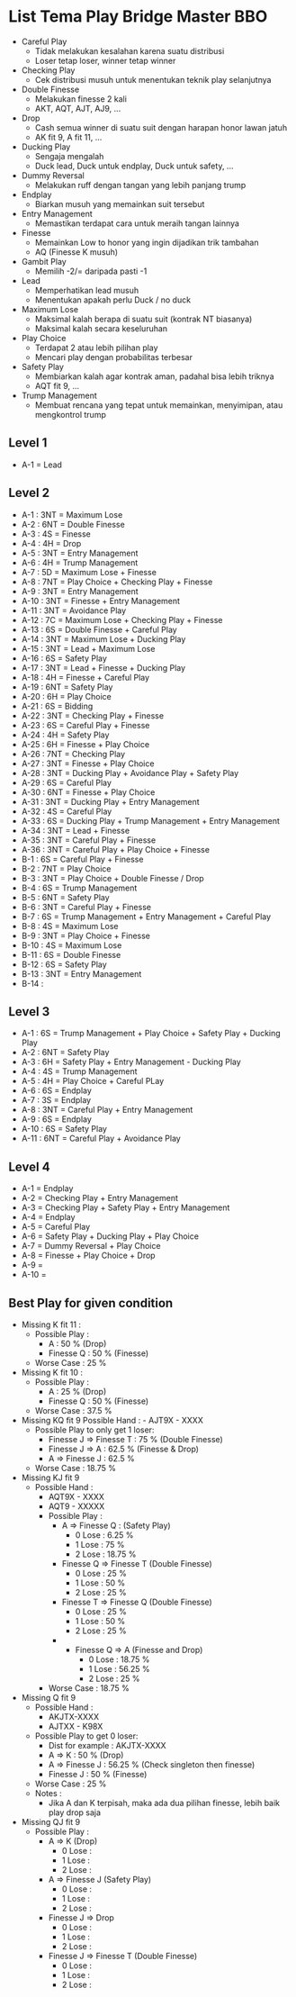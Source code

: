 # List Tema Play Bridge Master BBO

- Careful Play
    - Tidak melakukan kesalahan karena suatu distribusi
    - Loser tetap loser, winner tetap winner
- Checking Play
    - Cek distribusi musuh untuk menentukan teknik play selanjutnya
- Double Finesse
    - Melakukan finesse 2 kali
    - AKT, AQT, AJT, AJ9, ... 
- Drop
    - Cash semua winner di suatu suit dengan harapan honor lawan jatuh
    - AK fit 9, A fit 11, ...
- Ducking Play
    - Sengaja mengalah
    - Duck lead, Duck untuk endplay, Duck untuk safety, ...
- Dummy Reversal
    - Melakukan ruff dengan tangan yang lebih panjang trump
- Endplay
    - Biarkan musuh yang memainkan suit tersebut
- Entry Management
    - Memastikan terdapat cara untuk meraih tangan lainnya
- Finesse
    - Memainkan Low to honor yang ingin dijadikan trik tambahan
    - AQ (Finesse K musuh)
- Gambit Play
    - Memilih -2/= daripada pasti -1
- Lead
    - Memperhatikan lead musuh
    - Menentukan apakah perlu Duck / no duck
- Maximum Lose
    - Maksimal kalah berapa di suatu suit (kontrak NT biasanya)
    - Maksimal kalah secara keseluruhan
- Play Choice
    - Terdapat 2 atau lebih pilihan play
    - Mencari play dengan probabilitas terbesar
- Safety Play
    - Membiarkan kalah agar kontrak aman, padahal bisa lebih triknya
    - AQT fit 9, ...
- Trump Management
    - Membuat rencana yang tepat untuk memainkan, menyimipan, atau mengkontrol trump



## Level 1
- A-1 = Lead


## Level 2
- A-1  : 3NT = Maximum Lose
- A-2  : 6NT = Double Finesse
- A-3  : 4S  = Finesse
- A-4  : 4H  = Drop
- A-5  : 3NT = Entry Management
- A-6  : 4H  = Trump Management
- A-7  : 5D  = Maximum Lose + Finesse
- A-8  : 7NT = Play Choice + Checking Play + Finesse
- A-9  : 3NT = Entry Management
- A-10 : 3NT = Finesse + Entry Management
- A-11 : 3NT = Avoidance Play
- A-12 : 7C  = Maximum Lose + Checking Play + Finesse
- A-13 : 6S  = Double Finesse + Careful Play
- A-14 : 3NT = Maximum Lose + Ducking Play
- A-15 : 3NT = Lead + Maximum Lose
- A-16 : 6S  = Safety Play
- A-17 : 3NT = Lead + Finesse + Ducking Play
- A-18 : 4H  = Finesse + Careful Play
- A-19 : 6NT = Safety Play
- A-20 : 6H  = Play Choice
- A-21 : 6S  = Bidding
- A-22 : 3NT = Checking Play + Finesse
- A-23 : 6S  = Careful Play + Finesse
- A-24 : 4H  = Safety Play
- A-25 : 6H  = Finesse + Play Choice
- A-26 : 7NT = Checking Play
- A-27 : 3NT = Finesse + Play Choice
- A-28 : 3NT = Ducking Play + Avoidance Play + Safety Play
- A-29 : 6S  = Careful Play
- A-30 : 6NT = Finesse + Play Choice
- A-31 : 3NT = Ducking Play + Entry Management
- A-32 : 4S  = Careful Play
- A-33 : 6S  = Ducking Play + Trump Management + Entry Management
- A-34 : 3NT = Lead + Finesse
- A-35 : 3NT = Careful Play + Finesse
- A-36 : 3NT = Careful Play + Play Choice + Finesse
- B-1  : 6S  = Careful Play + Finesse
- B-2  : 7NT = Play Choice
- B-3  : 3NT = Play Choice + Double Finesse / Drop
- B-4  : 6S  = Trump Management
- B-5  : 6NT = Safety Play
- B-6  : 3NT = Careful Play + Finesse
- B-7  : 6S  = Trump Management + Entry Management + Careful Play
- B-8  : 4S  = Maximum Lose
- B-9  : 3NT = Play Choice + Finesse
- B-10 : 4S  = Maximum Lose
- B-11 : 6S  = Double Finesse
- B-12 : 6S  = Safety Play
- B-13 : 3NT = Entry Management
- B-14 : 
## Level 3
- A-1  : 6S  = Trump Management + Play Choice + Safety Play + Ducking Play
- A-2  : 6NT = Safety Play
- A-3  : 6H  = Safety Play + Entry Management - Ducking Play
- A-4  : 4S  = Trump Management
- A-5  : 4H  = Play Choice + Careful PLay
- A-6  : 6S  = Endplay
- A-7  : 3S  = Endplay
- A-8  : 3NT = Careful Play + Entry Management
- A-9  : 6S  = Endplay
- A-10 : 6S  = Safety Play
- A-11 : 6NT = Careful Play + Avoidance Play


## Level 4
- A-1 = Endplay
- A-2 = Checking Play + Entry Management
- A-3 = Checking Play + Safety Play + Entry Management
- A-4 = Endplay
- A-5 = Careful Play
- A-6 = Safety Play + Ducking Play + Play Choice
- A-7 = Dummy Reversal + Play Choice
- A-8 = Finesse + Play Choice + Drop
- A-9 = 
- A-10 = 

## Best Play for given condition

- Missing K fit 11 :
    - Possible Play :
        - A : 50 % (Drop)
        - Finesse Q : 50 % (Finesse)
    - Worse Case : 25 %
- Missing K fit 10 :
    - Possible Play :
        - A : 25 % (Drop)
        - Finesse Q : 50 % (Finesse)
    - Worse Case : 37.5 %
- Missing KQ fit 9
    Possible Hand :
        - AJT9X - XXXX
    - Possible Play to only get 1 loser:
        - Finesse J => Finesse T : 75 % (Double Finesse)
        - Finesse J => A : 62.5 % (Finesse & Drop)
        - A => Finesse J : 62.5 %
    - Worse Case : 18.75 %
- Missing KJ fit 9
    - Possible Hand :
        - AQT9X - XXXX
        - AQT9 - XXXXX
        - Possible Play :
            - A => Finesse Q : (Safety Play)
                - 0 Lose : 6.25 %
                - 1 Lose : 75 %
                - 2 Lose : 18.75 %
            - Finesse Q => Finesse T (Double Finesse)
                - 0 Lose : 25 %
                - 1 Lose : 50 %
                - 2 Lose : 25 %
            - Finesse T => Finesse Q (Double Finesse)
                - 0 Lose : 25 %
                - 1 Lose : 50 %
                - 2 Lose : 25 %
            - - Finesse Q => A (Finesse and Drop)
                - 0 Lose : 18.75 %
                - 1 Lose : 56.25 %
                - 2 Lose : 25 %
        - Worse Case : 18.75 %
- Missing Q fit 9
    - Possible Hand :
        - AKJTX-XXXX
        - AJTXX - K98X
    - Possible Play to get 0 loser:
        - Dist for example : AKJTX-XXXX
        - A => K : 50 % (Drop)
        - A => Finesse J : 56.25 % (Check singleton then finesse)
        - Finesse J : 50 % (Finesse)
    - Worse Case : 25 %
    - Notes :
        - Jika A dan K terpisah, maka ada dua pilihan finesse, lebih baik play drop saja
- Missing QJ fit 9
    - Possible Play :
        - A => K (Drop)
            - 0 Lose : 
            - 1 Lose :
            - 2 Lose :
        - A => Finesse J (Safety Play)
            - 0 Lose :
            - 1 Lose :
            - 2 Lose :
        - Finesse J => Drop
            - 0 Lose :
            - 1 Lose :
            - 2 Lose :
        - Finesse J => Finesse T (Double Finesse)
            - 0 Lose :
            - 1 Lose :
            - 2 Lose :